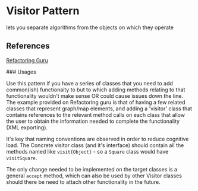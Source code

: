 # Visitor Pattern

lets you separate algorithms from the objects on which they operate

## References

[Refactoring Guru](https://refactoring.guru/design-patterns/visitor)

### Usages

Use this pattern if you have a series of classes that you need to add common(ish) functionaity to but to which adding methods relating to that functionality wouldn't make sense OR could cause issues down the line. The example provided on Refactoring guru is that of having a few related classes that represent graph/map elements, and adding a 'visitor' class that contains references to the relevant method calls on each class that allow the user to obtain the information needed to complete the functionality (XML exporting).

It's key that naming conventions are observed in order to reduce cognitive load. The Concrete visitor class (and it's interface) should contain all the methods named like `visit{Object}` - so a `Square` class would have `visitSquare`. 

The only change needed to be implemented on the target classes is a general `accept` method, which can also be used by other Visitor classes should there be need to attach other functionality in the future.

